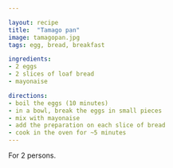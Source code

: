 ```yaml
---

layout: recipe
title:  "Tamago pan"
image: tamagopan.jpg
tags: egg, bread, breakfast

ingredients:
- 2 eggs
- 2 slices of loaf bread
- mayonaise

directions:
- boil the eggs (10 minutes)
- in a bowl, break the eggs in small pieces
- mix with mayonaise
- add the preparation on each slice of bread
- cook in the oven for ~5 minutes
---
```


For 2 persons.

